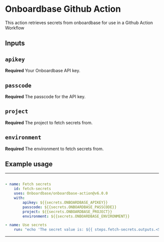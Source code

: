 
# Onboardbase Github Action

This action retrieves secrets from onboardbase for use in a Github Action Workflow

## Inputs

## `apikey`

**Required** Your Onboardbase API key.

## `passcode`

**Required** The passcode for the API key.

## `project`

**Required** The project to fetch secrets from.

## `environment`

**Required** The environment to fetch secrets from.

<!-- ## Outputs

## `time`

The time we greeted you. -->

## Example usage

---
```yaml

- name: Fetch secrets
    id: fetch-secrets
    uses: Onboardbase/onboardbase-action@v6.0.0
    with:
        apikey: ${{secrets.ONBOARDBASE_APIKEY}}
        passcode: ${{secrets.ONBOARDBASE_PASSCODE}}
        project: ${{secrets.ONBOARDBASE_PROJECT}}
        environment: ${{secrets.ONBOARDBASE_ENVIRONMENT}}

- name: Use secrets
    run: "echo 'The secret value is: ${{ steps.fetch-secrets.outputs.<SECRET_KEY> }}'"
```
---

